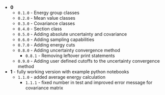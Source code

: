 - **0**
    - `0.1.0` - Energy group classes
    - `0.2.0` - Mean value classes
    - `0.3.0` - Covariance classes
    - `0.4.0` - Section class
    - `0.5.0` - Adding absolute uncertainty and covariance
    - `0.6.0` - Adding sampling capabilities
    - `0.7.0` - Adding energy cuts 
    - `0.8.0` - Adding uncertainty convergence method
        - `0.8.1` - Removing leftover print statements
    - `0.9.0` - Adding user defined cutoffs to the uncertainty convergence method
- **1** - fully working version with example python notebooks
    - `1.1.0` - added average energy calculation
        - `1.1.1` - fixed number in test and improved error message for covariance matrix
